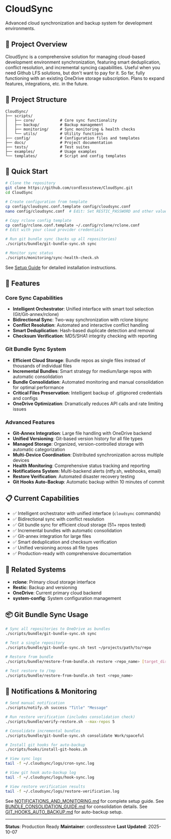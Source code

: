 # CloudSync

Advanced cloud synchronization and backup system for development environments.

## 🎯 Project Overview

CloudSync is a comprehensive solution for managing cloud-based development environment synchronization, featuring smart deduplication, conflict resolution, and incremental syncing capabilities. Useful when you need Github LFS solutions, but don't want to pay for it. So far, fully functioning with an existing OneDrive storage subscription. Plans to expand features, integrations, etc. in the future.

## 📁 Project Structure

```
CloudSync/
├── scripts/
│   ├── core/           # Core sync functionality
│   ├── backup/         # Backup management
│   ├── monitoring/     # Sync monitoring & health checks
│   └── utils/          # Utility functions
├── config/             # Configuration files and templates
├── docs/               # Project documentation
├── tests/              # Test suites
├── examples/           # Usage examples
└── templates/          # Script and config templates
```

## 🚀 Quick Start

```bash
# Clone the repository
git clone https://github.com/cordlesssteve/CloudSync.git
cd CloudSync

# Create configuration from template
cp config/cloudsync.conf.template config/cloudsync.conf
nano config/cloudsync.conf  # Edit: Set RESTIC_PASSWORD and other values

# Copy rclone config template
cp config/rclone.conf.template ~/.config/rclone/rclone.conf
# Edit with your cloud provider credentials

# Run git bundle sync (backs up all repositories)
./scripts/bundle/git-bundle-sync.sh sync

# Monitor sync status
./scripts/monitoring/sync-health-check.sh
```

See [Setup Guide](docs/reference/03-development/setup-guide.md) for detailed installation instructions.

## 🔧 Features

### Core Sync Capabilities
- **Intelligent Orchestrator**: Unified interface with smart tool selection (Git/Git-annex/rclone)
- **Bidirectional Sync**: Two-way synchronization with rclone bisync
- **Conflict Resolution**: Automated and interactive conflict handling
- **Smart Deduplication**: Hash-based duplicate detection and removal
- **Checksum Verification**: MD5/SHA1 integrity checking with reporting

### Git Bundle Sync System
- **Efficient Cloud Storage**: Bundle repos as single files instead of thousands of individual files
- **Incremental Bundles**: Smart strategy for medium/large repos with automatic consolidation
- **Bundle Consolidation**: Automated monitoring and manual consolidation for optimal performance
- **Critical Files Preservation**: Intelligent backup of .gitignored credentials and configs
- **OneDrive Optimization**: Dramatically reduces API calls and rate limiting issues

### Advanced Features
- **Git-Annex Integration**: Large file handling with OneDrive backend
- **Unified Versioning**: Git-based version history for all file types
- **Managed Storage**: Organized, version-controlled storage with automatic categorization
- **Multi-Device Coordination**: Distributed synchronization across multiple devices
- **Health Monitoring**: Comprehensive status tracking and reporting
- **Notifications System**: Multi-backend alerts (ntfy.sh, webhooks, email)
- **Restore Verification**: Automated disaster recovery testing
- **Git Hooks Auto-Backup**: Automatic backup within 10 minutes of commit

## 📋 Current Capabilities

- ✅ Intelligent orchestrator with unified interface (`cloudsync` commands)
- ✅ Bidirectional sync with conflict resolution
- ✅ Git bundle sync for efficient cloud storage (51+ repos tested)
- ✅ Incremental bundles with automatic consolidation
- ✅ Git-annex integration for large files
- ✅ Smart deduplication and checksum verification
- ✅ Unified versioning across all file types
- ✅ Production-ready with comprehensive documentation

## 🔗 Related Systems

- **rclone**: Primary cloud storage interface
- **Restic**: Backup and versioning
- **OneDrive**: Current primary cloud backend
- **system-config**: System configuration management

## 📦 Git Bundle Sync Usage

```bash
# Sync all repositories to OneDrive as bundles
./scripts/bundle/git-bundle-sync.sh sync

# Test a single repository
./scripts/bundle/git-bundle-sync.sh test ~/projects/path/to/repo

# Restore from bundle
./scripts/bundle/restore-from-bundle.sh restore <repo_name> [target_dir]

# Test restore to /tmp
./scripts/bundle/restore-from-bundle.sh test <repo_name>
```

## 🔔 Notifications & Monitoring

```bash
# Send manual notification
./scripts/notify.sh success "Title" "Message"

# Run restore verification (includes consolidation check)
./scripts/bundle/verify-restore.sh --max-repos 5

# Consolidate incremental bundles
./scripts/bundle/git-bundle-sync.sh consolidate Work/spaceful

# Install git hooks for auto-backup
./scripts/hooks/install-git-hooks.sh

# View sync logs
tail -f ~/.cloudsync/logs/cron-sync.log

# View git hook auto-backup log
tail -f ~/.cloudsync/logs/hook-sync.log

# View restore verification results
tail -f ~/.cloudsync/logs/restore-verification.log
```

See [NOTIFICATIONS_AND_MONITORING.md](./docs/NOTIFICATIONS_AND_MONITORING.md) for complete setup guide.
See [BUNDLE_CONSOLIDATION_GUIDE.md](./docs/BUNDLE_CONSOLIDATION_GUIDE.md) for consolidation details.
See [GIT_HOOKS_AUTO_BACKUP.md](./docs/GIT_HOOKS_AUTO_BACKUP.md) for auto-backup setup.

---

**Status**: Production Ready
**Maintainer**: cordlesssteve
**Last Updated**: 2025-10-07
